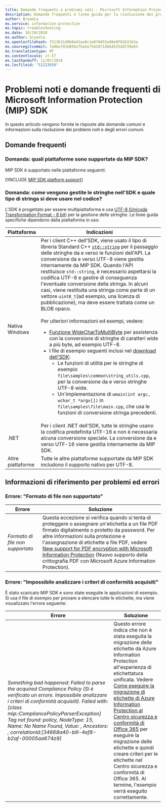 ```yaml
---
title: Domande frequenti e problemi noti - Microsoft Information Projection SDK.
description: Domande frequenti e linee guida per la risoluzione dei problemi e degli errori di Microsoft Information Protection (MIP) SDK.
author: BryanLa
ms.service: information-protection
ms.topic: troubleshooting
ms.date: 10/19/2018
ms.author: bryanla
ms.openlocfilehash: f213b31d9b0e41ea9c1e076055a90e9f62b31b3a
ms.sourcegitcommit: fa0be701b85b1fba5e75428714bb4525dd739a93
ms.translationtype: MT
ms.contentlocale: it-IT
ms.lasthandoff: 11/07/2018
ms.locfileid: "51223926"
---
```

# <a name="microsoft-information-protection-mip-sdk-faqs-and-issues"></a>Problemi noti e domande frequenti di Microsoft Information Protection (MIP) SDK

In questo articolo vengono fornite le risposte alle domande comuni e informazioni sulla risoluzione dei problemi noti e degli errori comuni.

## <a name="frequently-asked-questions"></a>Domande frequenti 

### <a name="question-which-platforms-are-supported-by-the-mip-sdk"></a>Domanda: quali piattaforme sono supportate da MIP SDK?

MIP SDK è supportato nelle piattaforme seguenti:

[!INCLUDE [MIP SDK platform support](../include/mip-sdk-platform-support.md)]

### <a name="question-how-does-the-sdk-handle-strings-and-what-string-type-should-i-be-using-in-my-code"></a>Domanda: come vengono gestite le stringhe nell'SDK e quale tipo di stringa si deve usare nel codice?

L'SDK è progettato per essere multipiattaforma e usa [UTF-8 (Unicode Transformation Format - 8 bit)](https://wikipedia.org/wiki/UTF-8) per la gestione delle stringhe. Le linee guida specifiche dipendono dalla piattaforma in uso:

| Piattaforma | Indicazioni |
|-|-|
| Nativa Windows | Per i client C++ dell'SDK, viene usato il tipo di libreria Standard C++ [`std::string`](https://wikipedia.org/wiki/C%2B%2B_string_handling) per il passaggio delle stringhe da e verso le funzioni dell'API. La conversione da e verso UTF-8 viene gestita internamente da MIP SDK. Quando l'API restituisce `std::string`, è necessario aspettarsi la codifica UTF-8 e gestire di conseguenza l'eventuale conversione della stringa. In alcuni casi, viene restituita una stringa come parte di un vettore `uint8_t`(ad esempio, una licenza di pubblicazione), ma deve essere trattata come un BLOB opaco.<br><br>Per ulteriori informazioni ed esempi, vedere:<ul><li>[Funzione WideCharToMultiByte](/windows/desktop/api/stringapiset/nf-stringapiset-widechartomultibyte) per assistenza con la conversione di stringhe di caratteri wide a più byte, ad esempio UTF-8.<li>I file di esempio seguenti inclusi nel [download dell'SDK](setup-configure-mip.md#configure-your-client-workstation):<ul><li>Le funzioni di utilità per le stringhe di esempio `file\samples\common\string_utils.cpp`, per la conversione da e verso stringhe UTF-8 wide.<li>Un'implementazione di `wmain(int argc, wchar_t *argv[])` in `file\samples\file\main.cpp`, che usa le funzioni di conversione stringa precedenti.</li></ul></ul>|
| .NET | Per i client .NET dell'SDK, tutte le stringhe usano la codifica predefinita UTF-16 e non è necessaria alcuna conversione speciale. La conversione da e verso UTF-16 viene gestita internamente da MIP SDK. |
| Altre piattaforme | Tutte le altre piattaforme supportate da MIP SDK includono il supporto nativo per UTF-8. |

## <a name="issues-and-errors-reference"></a>Informazioni di riferimento per problemi ed errori

### <a name="error-file-format-not-supported"></a>Errore: "Formato di file non supportato"  

| Errore | Soluzione |
|-|-|
|*Formato di file non supportato*| Questa eccezione si verifica quando si tenta di proteggere o assegnare un'etichetta a un file PDF firmato digitalmente o protetto da password. Per altre informazioni sulla protezione e l'assegnazione di etichette a file PDF, vedere [New support for PDF encryption with Microsoft Information Protection](https://techcommunity.microsoft.com/t5/Azure-Information-Protection/New-support-for-PDF-encryption-with-Microsoft-Information/ba-p/262757) (Nuovo supporto della crittografia PDF con Microsoft Azure Information Protection).|

### <a name="error-failed-to-parse-the-acquired-compliance-policy"></a>Errore: "Impossibile analizzare i criteri di conformità acquisiti"  

È stato scaricato MIP SDK e sono state eseguite le applicazioni di esempio. Si usa il file di esempio per provare a elencare tutte le etichette, ma viene visualizzato l'errore seguente:

| Errore | Soluzione |
|-|-|
|*Something bad happened: Failed to parse the acquired Compliance Policy (Si è verificato un errore. Impossibile analizzare i criteri di conformità acquisiti). Failed with: [class mip::CompliancePolicyParserException] Tag not found: policy, NodeType: 15, Name: No Name Found, Value: , Ancestors: <SyncFile><Content>, correlationId:[34668a40-blll-4ef8-b2af-00005aa674z9]*| Questo errore indica che non è stata eseguita la migrazione delle etichette da Azure Information Protection all'esperienza di etichettatura unificata. Vedere [Come eseguire la migrazione di etichette di Azure Information Protection al Centro sicurezza e conformità di Office 365](/azure/information-protection/configure-policy-migrate-labels) per eseguire la migrazione delle etichette e quindi creare criteri per le etichette nel Centro sicurezza e conformità di Office 365. Al termine, l'esempio verrà eseguito correttamente.|
